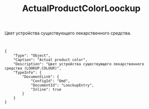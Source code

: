 ﻿---
layout: default
title: ActualProductColorLoockup
position: 7
categories: 
tags: 
---

Цвет устройства существующего лекарственного средства.

 

```
{
	"Type": "Object",
	"Caption": "Actual product color",
	"Description": "Цвет устройства существующего лекарственного средства (LOOKUP.COLOUR)",
	"TypeInfo": {
		"DocumentLink": {
			"ConfigId": "Dmd",
			"DocumentId": "LoockupEntry",
			"Inline": true
		}
	}
}
```

 

 

